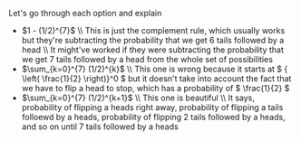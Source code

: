 Let's go through each option and explain
<ul>
<li> $1 - (1/2)^{7}$ \\
This is just the complement rule, which usually works but they're subtracting the probability that we get 6 tails followed by a head \\
It might've worked if they were subtracting the probability that we get 7 tails followed by a head from the whole set of possibilities
<li> $\sum_{k=0}^{7} (1/2)^{k}$ \\
This one is wrong because it starts at $ { \left( \frac{1}{2} \right)}^0 $ but it doesn't take into account the fact that we have to flip a head to stop, which has a probability of $ \frac{1}{2} $
	<li> $\sum_{k=0}^{7} (1/2)^{k+1}$ \\
This one is beautiful \\
It says, probability of flipping a heads right away, probability of flipping a tails folloewd by a heads, probability of flipping 2 tails followed by a heads, and so on until 7 tails followed by a heads
</ul>
